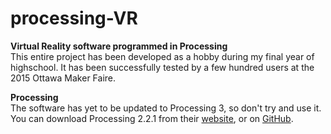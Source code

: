 # processing-VR
__Virtual Reality software programmed in Processing__ <br>
This entire project has been developed as a hobby during my final year of highschool. It has been successfully tested by a few hundred users at the 2015 Ottawa Maker Faire.

__Processing__ <br>
The software has yet to be updated to Processing 3, so don't try and use it. You can download Processing 2.2.1 from their [website](https://processing.org), or on [GitHub](https://github.com/processing/processing).
